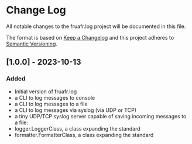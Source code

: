 # Change Log

All notable changes to the fruafr.log project will be documented in this file.

The format is based on [Keep a Changelog](https://keepachangelog.com/en/1.1.0/)
and this project adheres to [Semantic Versioning](http://semver.org/).

## [1.0.0] - 2023-10-13

### Added
- Initial version of fruafr.log
- a CLI to log messages to console
- a CLI to log messages to a file
- a CLI to log messages via syslog (via UDP or TCP)
- a tiny UDP/TCP syslog server capable of saving incoming messages to a file:
- logger.LoggerClass, a class expanding the standard
- formatter.FormatterClass, a class expanding the standard
